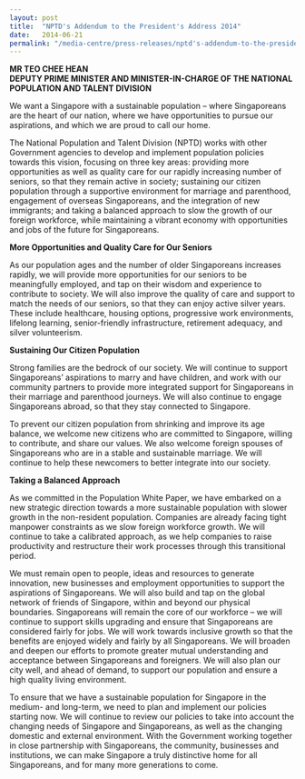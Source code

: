 ```yaml
---
layout: post
title:  "NPTD's Addendum to the President's Address 2014"
date:   2014-06-21
permalink: "/media-centre/press-releases/nptd's-addendum-to-the-president's-address-2014"
---
```


**MR TEO CHEE HEAN   
DEPUTY PRIME MINISTER AND MINISTER-IN-CHARGE OF THE NATIONAL  
POPULATION AND TALENT DIVISION**

We want a Singapore with a sustainable population – where Singaporeans are the heart of our nation, where we have opportunities to pursue our aspirations, and which we are proud to call our home.

The National Population and Talent Division (NPTD) works with other Government agencies to develop and implement population policies towards this vision, focusing on three key areas: providing more opportunities as well as quality care for our rapidly increasing number of seniors, so that they remain active in society; sustaining our citizen population through a supportive environment for marriage and parenthood, engagement of overseas Singaporeans, and the integration of new immigrants; and taking a balanced approach to slow the growth of our foreign workforce, while maintaining a vibrant economy with opportunities and jobs of the future for Singaporeans.

**More Opportunities and Quality Care for Our Seniors**

As our population ages and the number of older Singaporeans increases rapidly, we will provide more opportunities for our seniors to be meaningfully employed, and tap on their wisdom and experience to contribute to society. We will also improve the quality of care and support to match the needs of our seniors, so that they can enjoy active silver years. These include healthcare, housing options, progressive work environments, lifelong learning, senior-friendly infrastructure, retirement adequacy, and silver volunteerism.

**Sustaining Our Citizen Population**

Strong families are the bedrock of our society. We will continue to support Singaporeans’ aspirations to marry and have children, and work with our community partners to provide more integrated support for Singaporeans in their marriage and parenthood journeys. We will also continue to engage Singaporeans abroad, so that they stay connected to Singapore.

To prevent our citizen population from shrinking and improve its age balance, we welcome new citizens who are committed to Singapore, willing to contribute, and share our values. We also welcome foreign spouses of Singaporeans who are in a stable and sustainable marriage. We will continue to help these newcomers to better integrate into our society.

**Taking a Balanced Approach**

As we committed in the Population White Paper, we have embarked on a new strategic direction towards a more sustainable population with slower growth in the non-resident population. Companies are already facing tight manpower constraints as we slow foreign workforce growth. We will continue to take a calibrated approach, as we help companies to raise productivity and restructure their work processes through this transitional period.

We must remain open to people, ideas and resources to generate innovation, new businesses and employment opportunities to support the aspirations of Singaporeans. We will also build and tap on the global network of friends of Singapore, within and beyond our physical boundaries. Singaporeans will remain the core of our workforce – we will continue to support skills upgrading and ensure that Singaporeans are considered fairly for jobs. We will work towards inclusive growth so that the benefits are enjoyed widely and fairly by all Singaporeans. We will broaden and deepen our efforts to promote greater mutual understanding and acceptance between Singaporeans and foreigners. We will also plan our city well, and ahead of demand, to support our population and ensure a high quality living environment.

To ensure that we have a sustainable population for Singapore in the medium- and long-term, we need to plan and implement our policies starting now. We will continue to review our policies to take into account the changing needs of Singapore and Singaporeans, as well as the changing domestic and external environment. With the Government working together in close partnership with Singaporeans, the community, businesses and institutions, we can make Singapore a truly distinctive home for all Singaporeans, and for many more generations to come.


